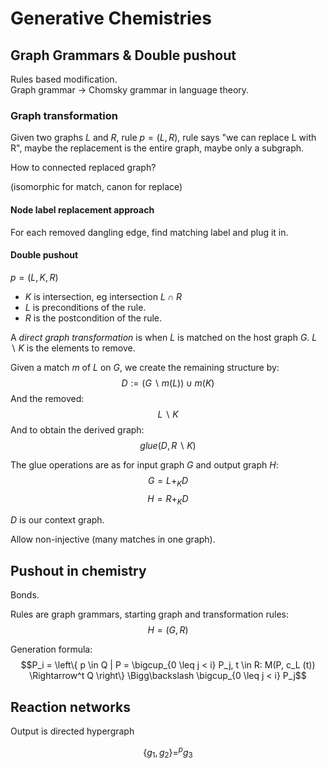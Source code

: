 # Generative Chemistries
## Graph Grammars & Double pushout
Rules based modification.\
Graph grammar -> Chomsky grammar in language theory.
### Graph transformation
Given two graphs $L$ and $R$, rule $p=(L, R)$, rule says "we can replace L with R", maybe the replacement is the entire graph, maybe only a subgraph.

How to connected replaced graph?

(isomorphic for match, canon for replace)

#### Node label replacement approach
For each removed dangling edge, find matching label and plug it in.

#### Double pushout
$p = (L,K,R)$

* $K$ is intersection, eg intersection $L \cap R$
* $L$ is preconditions of the rule.
* $R$ is the postcondition of the rule.

A _direct graph transformation_ is when $L$ is matched on the host graph $G$.
$L \backslash K$ is the elements to remove.

Given a match $m$ of $L$ on $G$, we create the remaining structure by:
$$D:=(G \backslash m(L)) \cup m(K)$$
And the removed:
$$L \backslash K$$
And to obtain the derived graph:
$$glue(D, R \backslash K)$$

The glue operations are as for input graph $G$ and output graph $H$:
$$G = L+_KD$$
$$H=R +_K D$$

$D$ is our context graph.

Allow non-injective (many matches in one graph).

## Pushout in chemistry
Bonds.

Rules are graph grammars, starting graph and transformation rules:
$$H = (G, R)$$

Generation formula:
$$P_i = \left\{ p \in Q | P = \bigcup_{0 \leq j < i} P_j, t \in R: M(P, c_L (t)) \Rightarrow^t Q \right\} \Bigg\backslash \bigcup_{0 \leq j < i} P_j$$

## Reaction networks
Output is directed hypergraph

$$\{g_1, g_2\}=^p g_3$$